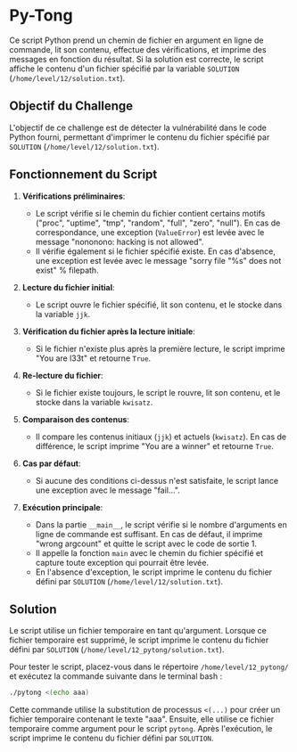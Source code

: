 # **Py-Tong**

Ce script Python prend un chemin de fichier en argument en ligne de commande, lit son contenu, effectue des vérifications, et imprime des messages en fonction du résultat. Si la solution est correcte, le script affiche le contenu d'un fichier spécifié par la variable `SOLUTION` (`/home/level/12/solution.txt`).

## Objectif du Challenge

L'objectif de ce challenge est de détecter la vulnérabilité dans le code Python fourni, permettant d'imprimer le contenu du fichier spécifié par `SOLUTION` (`/home/level/12/solution.txt`).

## Fonctionnement du Script

1. **Vérifications préliminaires**:
    - Le script vérifie si le chemin du fichier contient certains motifs ("proc", "uptime", "tmp", "random", "full", "zero", "null"). En cas de correspondance, une exception (`ValueError`) est levée avec le message "nononono: hacking is not allowed".
    - Il vérifie également si le fichier spécifié existe. En cas d'absence, une exception est levée avec le message "sorry file "%s" does not exist" % filepath.

2. **Lecture du fichier initial**:
    - Le script ouvre le fichier spécifié, lit son contenu, et le stocke dans la variable `jjk`.

3. **Vérification du fichier après la lecture initiale**:
    - Si le fichier n'existe plus après la première lecture, le script imprime "You are l33t" et retourne `True`.

4. **Re-lecture du fichier**:
    - Si le fichier existe toujours, le script le rouvre, lit son contenu, et le stocke dans la variable `kwisatz`.

5. **Comparaison des contenus**:
    - Il compare les contenus initiaux (`jjk`) et actuels (`kwisatz`). En cas de différence, le script imprime "You are a winner" et retourne `True`.

6. **Cas par défaut**:
    - Si aucune des conditions ci-dessus n'est satisfaite, le script lance une exception avec le message "fail...".

7. **Exécution principale**:
    - Dans la partie `__main__`, le script vérifie si le nombre d'arguments en ligne de commande est suffisant. En cas de défaut, il imprime "wrong argcount" et quitte le script avec le code de sortie 1.
    - Il appelle la fonction `main` avec le chemin du fichier spécifié et capture toute exception qui pourrait être levée.
    - En l'absence d'exception, le script imprime le contenu du fichier défini par `SOLUTION` (`/home/level/12/solution.txt`).

## Solution

Le script utilise un fichier temporaire en tant qu'argument. Lorsque ce fichier temporaire est supprimé, le script imprime le contenu du fichier défini par `SOLUTION` (`/home/level/12_pytong/solution.txt`).

Pour tester le script, placez-vous dans le répertoire `/home/level/12_pytong/` et exécutez la commande suivante dans le terminal bash :

```bash
./pytong <(echo aaa)
```

Cette commande utilise la substitution de processus `<(...)` pour créer un fichier temporaire contenant le texte "aaa". Ensuite, elle utilise ce fichier temporaire comme argument pour le script `pytong`. Après l'exécution, le script imprime le contenu du fichier défini par `SOLUTION`.